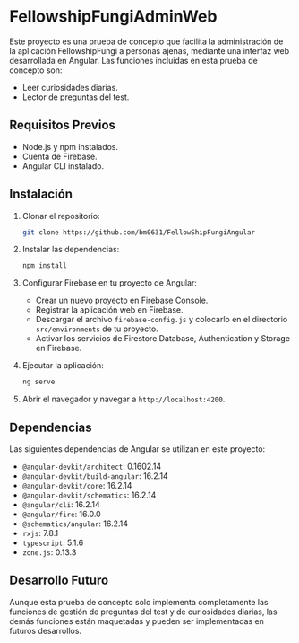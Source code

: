 # FellowshipFungiAdminWeb

Este proyecto es una prueba de concepto que facilita la administración de la aplicación FellowshipFungi a personas ajenas, mediante una interfaz web desarrollada en Angular. Las funciones incluidas en esta prueba de concepto son:

- Leer  curiosidades diarias.
- Lector de preguntas del test.

## Requisitos Previos

- Node.js y npm instalados.
- Cuenta de Firebase.
- Angular CLI instalado.

## Instalación

1. Clonar el repositorio:

    ```bash
    git clone https://github.com/bm0631/FellowShipFungiAngular
    ```


2. Instalar las dependencias:

    ```bash
    npm install
    ```

3. Configurar Firebase en tu proyecto de Angular:

    - Crear un nuevo proyecto en Firebase Console.
    - Registrar la aplicación web en Firebase.
    - Descargar el archivo `firebase-config.js` y colocarlo en el directorio `src/environments` de tu proyecto.
    - Activar los servicios de Firestore Database, Authentication y Storage en Firebase.

4. Ejecutar la aplicación:

    ```bash
    ng serve
    ```

5. Abrir el navegador y navegar a `http://localhost:4200`.


## Dependencias

Las siguientes dependencias de Angular se utilizan en este proyecto:

- `@angular-devkit/architect`: 0.1602.14
- `@angular-devkit/build-angular`: 16.2.14
- `@angular-devkit/core`: 16.2.14
- `@angular-devkit/schematics`: 16.2.14
- `@angular/cli`: 16.2.14
- `@angular/fire`: 16.0.0
- `@schematics/angular`: 16.2.14
- `rxjs`: 7.8.1
- `typescript`: 5.1.6
- `zone.js`: 0.13.3

## Desarrollo Futuro

Aunque esta prueba de concepto solo implementa completamente las funciones de gestión de preguntas del test y de curiosidades diarias, las demás funciones están maquetadas y pueden ser implementadas en futuros desarrollos.
